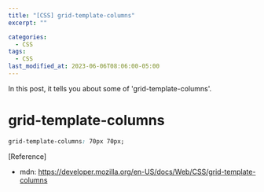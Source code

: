```yaml
---
title: "[CSS] grid-template-columns"
excerpt: ""

categories:
  - CSS
tags:
  - CSS
last_modified_at: 2023-06-06T08:06:00-05:00
---
```


In this post, it tells you about some of 'grid-template-columns'.

# grid-template-columns

```css
grid-template-columns: 70px 70px;
```

[Reference]

- mdn: <https://developer.mozilla.org/en-US/docs/Web/CSS/grid-template-columns>
